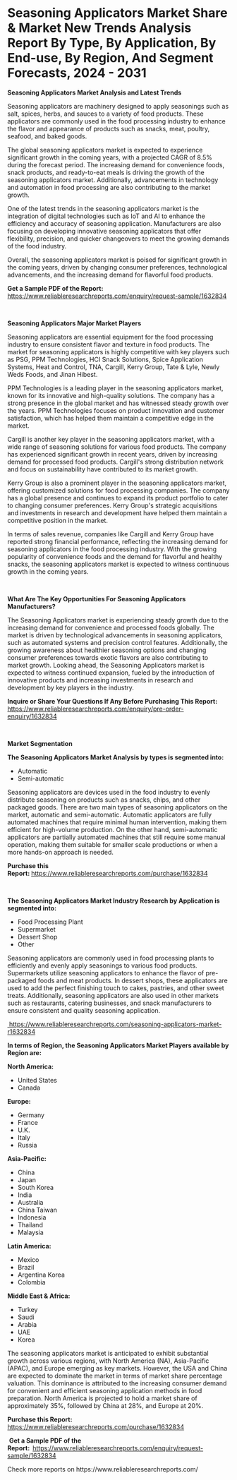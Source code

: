 <p><h1>Seasoning Applicators Market Share & Market New Trends Analysis Report By Type, By Application, By End-use, By Region, And Segment Forecasts, 2024 - 2031</h1></p><p><strong>Seasoning Applicators Market Analysis and Latest Trends</strong></p>
<p><p>Seasoning applicators are machinery designed to apply seasonings such as salt, spices, herbs, and sauces to a variety of food products. These applicators are commonly used in the food processing industry to enhance the flavor and appearance of products such as snacks, meat, poultry, seafood, and baked goods.</p><p>The global seasoning applicators market is expected to experience significant growth in the coming years, with a projected CAGR of 8.5% during the forecast period. The increasing demand for convenience foods, snack products, and ready-to-eat meals is driving the growth of the seasoning applicators market. Additionally, advancements in technology and automation in food processing are also contributing to the market growth.</p><p>One of the latest trends in the seasoning applicators market is the integration of digital technologies such as IoT and AI to enhance the efficiency and accuracy of seasoning application. Manufacturers are also focusing on developing innovative seasoning applicators that offer flexibility, precision, and quicker changeovers to meet the growing demands of the food industry.</p><p>Overall, the seasoning applicators market is poised for significant growth in the coming years, driven by changing consumer preferences, technological advancements, and the increasing demand for flavorful food products.</p></p>
<p><strong>Get a Sample PDF of the Report:&nbsp;</strong> <a href="https://www.reliableresearchreports.com/enquiry/request-sample/1632834">https://www.reliableresearchreports.com/enquiry/request-sample/1632834</a></p>
<p>&nbsp;</p>
<p><strong>Seasoning Applicators Major Market Players</strong></p>
<p><p>Seasoning applicators are essential equipment for the food processing industry to ensure consistent flavor and texture in food products. The market for seasoning applicators is highly competitive with key players such as PSG, PPM Technologies, HCI Snack Solutions, Spice Application Systems, Heat and Control, TNA, Cargill, Kerry Group, Tate & Lyle, Newly Weds Foods, and Jinan Hibest.</p><p>PPM Technologies is a leading player in the seasoning applicators market, known for its innovative and high-quality solutions. The company has a strong presence in the global market and has witnessed steady growth over the years. PPM Technologies focuses on product innovation and customer satisfaction, which has helped them maintain a competitive edge in the market.</p><p>Cargill is another key player in the seasoning applicators market, with a wide range of seasoning solutions for various food products. The company has experienced significant growth in recent years, driven by increasing demand for processed food products. Cargill's strong distribution network and focus on sustainability have contributed to its market growth.</p><p>Kerry Group is also a prominent player in the seasoning applicators market, offering customized solutions for food processing companies. The company has a global presence and continues to expand its product portfolio to cater to changing consumer preferences. Kerry Group's strategic acquisitions and investments in research and development have helped them maintain a competitive position in the market.</p><p>In terms of sales revenue, companies like Cargill and Kerry Group have reported strong financial performance, reflecting the increasing demand for seasoning applicators in the food processing industry. With the growing popularity of convenience foods and the demand for flavorful and healthy snacks, the seasoning applicators market is expected to witness continuous growth in the coming years.</p></p>
<p>&nbsp;</p>
<p><strong>What Are The Key Opportunities For Seasoning Applicators Manufacturers?</strong></p>
<p><p>The Seasoning Applicators market is experiencing steady growth due to the increasing demand for convenience and processed foods globally. The market is driven by technological advancements in seasoning applicators, such as automated systems and precision control features. Additionally, the growing awareness about healthier seasoning options and changing consumer preferences towards exotic flavors are also contributing to market growth. Looking ahead, the Seasoning Applicators market is expected to witness continued expansion, fueled by the introduction of innovative products and increasing investments in research and development by key players in the industry.</p></p>
<p><strong>Inquire or Share Your Questions If Any Before Purchasing This Report:</strong> <a href="https://www.reliableresearchreports.com/enquiry/pre-order-enquiry/1632834">https://www.reliableresearchreports.com/enquiry/pre-order-enquiry/1632834</a></p>
<p>&nbsp;</p>
<p><strong>Market Segmentation</strong></p>
<p><strong>The Seasoning Applicators Market Analysis by types is segmented into:</strong></p>
<p><ul><li>Automatic</li><li>Semi-automatic</li></ul></p>
<p><p>Seasoning applicators are devices used in the food industry to evenly distribute seasoning on products such as snacks, chips, and other packaged goods. There are two main types of seasoning applicators on the market, automatic and semi-automatic. Automatic applicators are fully automated machines that require minimal human intervention, making them efficient for high-volume production. On the other hand, semi-automatic applicators are partially automated machines that still require some manual operation, making them suitable for smaller scale productions or when a more hands-on approach is needed.</p></p>
<p><strong>Purchase this Report:&nbsp;</strong><a href="https://www.reliableresearchreports.com/purchase/1632834">https://www.reliableresearchreports.com/purchase/1632834</a></p>
<p>&nbsp;</p>
<p><strong>The Seasoning Applicators Market Industry Research by Application is segmented into:</strong></p>
<p><ul><li>Food Processing Plant</li><li>Supermarket</li><li>Dessert Shop</li><li>Other</li></ul></p>
<p><p>Seasoning applicators are commonly used in food processing plants to efficiently and evenly apply seasonings to various food products. Supermarkets utilize seasoning applicators to enhance the flavor of pre-packaged foods and meat products. In dessert shops, these applicators are used to add the perfect finishing touch to cakes, pastries, and other sweet treats. Additionally, seasoning applicators are also used in other markets such as restaurants, catering businesses, and snack manufacturers to ensure consistent and quality seasoning application.</p></p>
<p><a href="https://www.reliableresearchreports.com/seasoning-applicators-market-r1632834">&nbsp;https://www.reliableresearchreports.com/seasoning-applicators-market-r1632834</a></p>
<p><strong>In terms of Region, the Seasoning Applicators Market Players available by Region are:</strong></p>
<p>
    <p> <strong> North America: </strong>
        <ul>
            <li>United States</li>
            <li>Canada</li>
        </ul>
        </p> 
    <p> <strong> Europe: </strong>
        <ul>
            <li>Germany</li>
            <li>France</li>
            <li>U.K.</li>
            <li>Italy</li>
            <li>Russia</li>
        </ul>
        </p> 
    <p> <strong> Asia-Pacific: </strong>
        <ul>
            <li>China</li>
            <li>Japan</li>
            <li>South Korea</li>
            <li>India</li>
            <li>Australia</li>
            <li>China Taiwan</li>
            <li>Indonesia</li>
            <li>Thailand</li>
            <li>Malaysia</li>
        </ul>
        </p> 
    <p> <strong> Latin America: </strong>
        <ul>
            <li>Mexico</li>
            <li>Brazil</li>
            <li>Argentina Korea</li>
            <li>Colombia</li>
        </ul>
        </p> 
    <p> <strong> Middle East & Africa: </strong>
        <ul>
            <li>Turkey</li>
            <li>Saudi</li>
            <li>Arabia</li>
            <li>UAE</li>
            <li>Korea</li>
        </ul>
    </p>
    </p>
<p><p>The seasoning applicators market is anticipated to exhibit substantial growth across various regions, with North America (NA), Asia-Pacific (APAC), and Europe emerging as key markets. However, the USA and China are expected to dominate the market in terms of market share percentage valuation. This dominance is attributed to the increasing consumer demand for convenient and efficient seasoning application methods in food preparation. North America is projected to hold a market share of approximately 35%, followed by China at 28%, and Europe at 20%.</p></p>
<p><strong>Purchase this Report: </strong><a href="https://www.reliableresearchreports.com/purchase/1632834">https://www.reliableresearchreports.com/purchase/1632834</a></p>
<p>&nbsp;<strong>Get a Sample PDF of the Report:&nbsp;&nbsp;</strong><a href="https://www.reliableresearchreports.com/enquiry/request-sample/1632834">https://www.reliableresearchreports.com/enquiry/request-sample/1632834</a></p>
<p><strong></strong></p>
<p>Check more reports on https://www.reliableresearchreports.com/</p>